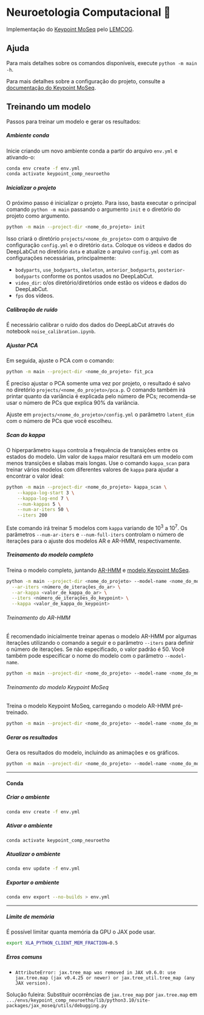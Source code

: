 # Neuroetologia Computacional 🐀

Implementação do [Keypoint MoSeq](https://github.com/dattalab/keypoint-moseq) pelo
[LEMCOG](https://sites.google.com/academico.ufpb.br/lemcog).

## Ajuda

Para mais detalhes sobre os comandos disponíveis, execute `python -m main -h`.

Para mais detalhes sobre a configuração do projeto, consulte a [documentação do Keypoint MoSeq](https://keypoint-moseq.readthedocs.io).

## Treinando um modelo

Passos para treinar um modelo e gerar os resultados:

##### Ambiente conda

Inicie criando um novo ambiente conda a partir do arquivo `env.yml` e ativando-o:

```sh
conda env create -f env.yml
conda activate keypoint_comp_neuroetho
```

##### Inicializar o projeto

O próximo passo é inicializar o projeto. Para isso, basta executar o principal comando `python -m main` passando o argumento `init` e o diretório do projeto como argumento.

```sh
python -m main --project-dir <nome_do_projeto> init
```

Isso criará o diretório `projects/<nome_do_projeto>` com o arquivo de configuração `config.yml` e o diretório `data`. Coloque os
vídeos e dados do DeepLabCut no diretório `data` e atualize o
arquivo `config.yml` com as configurações necessárias, principalmente:
- `bodyparts`, `use_bodyparts`, `skeleton`, `anterior_bodyparts`, `posterior-bodyparts` conforme os pontos usados no DeepLabCut.
- `video_dir`: o/os diretório/diretórios onde estão os vídeos e dados do DeepLabCut.
- `fps` dos vídeos.

##### Calibração de ruído

É necessário calibrar o ruído dos dados do DeepLabCut através do notebook `noise_calibration.ipynb`.

##### Ajustar PCA

Em seguida, ajuste o PCA com o comando:

```sh
python -m main --project-dir <nome_do_projeto> fit_pca
```

É preciso ajustar o PCA somente uma vez por projeto, o resultado é salvo no diretório `projects/<nome_do_projeto>/pca.p`. O
comando também irá printar quanto da variância é explicada pelo número de PCs; recomenda-se usar o número de PCs que explica 90%
da variância.

Ajuste em `projects/<nome_do_projeto>/config.yml` o parâmetro `latent_dim` com o número de PCs que você escolheu.


##### Scan do kappa

O hiperparâmetro `kappa` controla a frequência de transições entre os estados do modelo. Um valor de `kappa` maior resultará em um
modelo com menos transições e sílabas mais longas. Use o comando `kappa_scan` para treinar vários modelos com diferentes valores
de `kappa` para ajudar a encontrar o valor ideal:

```sh
python -m main --project-dir <nome_do_projeto> kappa_scan \
    --kappa-log-start 3 \
    --kappa-log-end 7 \
    --num-kappas 5 \
    --num-ar-iters 50 \
    --iters 200
```

Este comando irá treinar 5 modelos com `kappa` variando de $10^3$ a $10^7$. Os parâmetros `--num-ar-iters` e `--num-full-iters` controlam o número de iterações para o ajuste dos modelos AR e AR-HMM, respectivamente.

##### Treinamento do modelo completo

Treina o modelo completo, juntando [AR-HMM](treinamento-do-arhmm) e [modelo Keypoint MoSeq](treinamento-do-modelo-keypoint-moseq).

```sh
python -m main --project-dir <nome_do_projeto> --model-name <nome_do_modelo> fit_full_model \
  --ar-iters <número_de_iterações_do_ar> \
  --ar-kappa <valor_de_kappa_do_ar> \
  --iters <número_de_iterações_do_keypoint> \
  --kappa <valor_de_kappa_do_keypoint>
```


###### Treinamento do AR-HMM

É recomendado inicialmente treinar apenas o modelo AR-HMM por algumas iterações utilizando o comando a seguir e o parâmetro
`--iters` para definir o número de iterações. Se não especificado, o valor padrão é 50. Você também pode especificar
o nome do modelo com o parâmetro `--model-name`.

```sh
python -m main --project-dir <nome_do_projeto> --model-name <nome_do_modelo> fit_arhmm --num-ar-iters <número_de_iterações>
```

###### Treinamento do modelo Keypoint MoSeq

Treina o modelo Keypoint MoSeq, carregando o modelo AR-HMM pré-treinado.

```sh
python -m main --project-dir <nome_do_projeto> --model-name <nome_do_modelo> fit_keypoint --checkpoint <número_da_iteração_do_checkpoint_do_modelo> --iters <número_de_iterações> --kappa <valor_de_kappa>
```

##### Gerar os resultados

Gera os resultados do modelo, incluindo as animações e os gráficos.

```sh
python -m main --project-dir <nome_do_projeto> --model-name <nome_do_modelo> results --checkpoint <número_da_iteração_do_checkpoint_do_modelo>
```

---

#### Conda

##### Criar o ambiente

```sh
conda env create -f env.yml
```


##### Ativar o ambiente

```sh
conda activate keypoint_comp_neuroetho
```


##### Atualizar o ambiente

```sh
conda env update -f env.yml
```

##### Exportar o ambiente

```sh
conda env export --no-builds > env.yml
```

---

##### Limite de memória

É possível limitar quanta memória da GPU o JAX pode usar.

```sh
export XLA_PYTHON_CLIENT_MEM_FRACTION=0.5
```

##### Erros comuns

- `AttributeError: jax.tree_map was removed in JAX v0.6.0: use jax.tree.map (jax v0.4.25 or newer) or jax.tree_util.tree_map (any
  JAX version).`

Solução fuleira: Substituir ocorrências de `jax.tree_map` por `jax.tree.map` em `.../envs/keypoint_comp_neuroetho/lib/python3.10/site-packages/jax_moseq/utils/debugging.py`